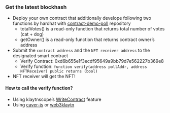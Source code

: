 ### Get the latest blockhash

- Deploy your own contract that additionally develope following two functions by hardhat with [contract-demo-poll](https://github.com/klaytn/contract-demo-poll) repository
  - totalVotes() is a read-only function that returns total number of votes (cat + dog)
  - getOwner() is a read-only function that returns contract owner’s address
- Submit the `contract address` and the `NFT receiver address` to the designated smart contract
  - Verify Contract: 0xd6b655e1f3ecdf95649a9bb79d7e562227b369e8
  - Verify function: ```function verify(address pollAddr, address NFTReceiver) public returns (bool)```
- NFT receiver will get the NFT!

#### How to call the verify function?
  - Using klaytnscope’s [WriteContract](https://scope.klaytn.com/account/0x941d2Cf7dcE933b9928281A6Dcc4166386747D3E?tabId=contractCode) feature
  - Using [caver-js](https://www.npmjs.com/package/caver-js) or [web3klaytn](https://github.com/klaytn/web3klaytn)